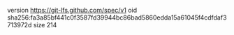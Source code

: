 version https://git-lfs.github.com/spec/v1
oid sha256:fa3a85bf441c0f3587fd39944bc86bad5860edda15a61045f4cdfdaf3713972d
size 214

